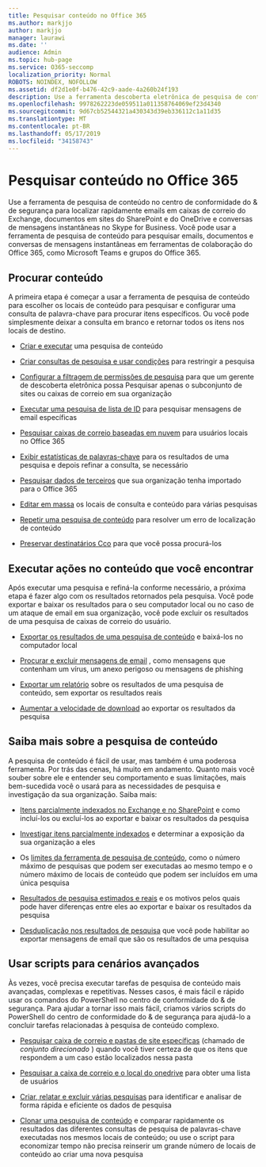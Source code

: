 ```yaml
---
title: Pesquisar conteúdo no Office 365
ms.author: markjjo
author: markjjo
manager: laurawi
ms.date: ''
audience: Admin
ms.topic: hub-page
ms.service: O365-seccomp
localization_priority: Normal
ROBOTS: NOINDEX, NOFOLLOW
ms.assetid: df2d1e0f-b476-42c9-aade-4a260b24f193
description: Use a ferramenta descoberta eletrônica de pesquisa de conteúdo no centro de conformidade do & de segurança para localizar rapidamente emails em caixas de correio do Exchange, documentos em sites do SharePoint e locais do OneDrive e conversas de mensagens instantâneas no Skype for Business.
ms.openlocfilehash: 9978262223de059511a011358764069ef23d4340
ms.sourcegitcommit: 9d67cb52544321a430343d39eb336112c1a11d35
ms.translationtype: MT
ms.contentlocale: pt-BR
ms.lasthandoff: 05/17/2019
ms.locfileid: "34158743"
---
```

# <a name="search-for-content-in-office-365"></a>Pesquisar conteúdo no Office 365

Use a ferramenta de pesquisa de conteúdo no centro de conformidade do & de segurança para localizar rapidamente emails em caixas de correio do Exchange, documentos em sites do SharePoint e do OneDrive e conversas de mensagens instantâneas no Skype for Business. Você pode usar a ferramenta de pesquisa de conteúdo para pesquisar emails, documentos e conversas de mensagens instantâneas em ferramentas de colaboração do Office 365, como Microsoft Teams e grupos do Office 365.
  
## <a name="search-for-content"></a>Procurar conteúdo

A primeira etapa é começar a usar a ferramenta de pesquisa de conteúdo para escolher os locais de conteúdo para pesquisar e configurar uma consulta de palavra-chave para procurar itens específicos. Ou você pode simplesmente deixar a consulta em branco e retornar todos os itens nos locais de destino.
  
- [Criar e executar](content-search.md) uma pesquisa de conteúdo 
    
- [Criar consultas de pesquisa e usar condições](keyword-queries-and-search-conditions.md) para restringir a pesquisa 
    
- [Configurar a filtragem de permissões de pesquisa](permissions-filtering-for-content-search.md) para que um gerente de descoberta eletrônica possa Pesquisar apenas o subconjunto de sites ou caixas de correio em sua organização 
    
- [Executar uma pesquisa de lista de ID](csv-file-for-an-id-list-content-search.md) para pesquisar mensagens de email específicas 
    
- [Pesquisar caixas de correio baseadas em nuvem](search-cloud-based-mailboxes-for-on-premises-users.md) para usuários locais no Office 365

- [Exibir estatísticas de palavras-chave](view-keyword-statistics-for-content-search.md) para os resultados de uma pesquisa e depois refinar a consulta, se necessário 
    
- [Pesquisar dados de terceiros](use-content-search-to-search-third-party-data-that-was-imported.md) que sua organização tenha importado para o Office 365 
    
- [Editar em massa](bulk-edit-content-searches.md) os locais de consulta e conteúdo para várias pesquisas 
    
- [Repetir uma pesquisa de conteúdo](retry-failed-content-search.md) para resolver um erro de localização de conteúdo

- [Preservar destinatários Cco](https://docs.microsoft.com/exchange/policy-and-compliance/holds/preserve-bcc-recipients-and-group-members) para que você possa procurá-los 


## <a name="perform-actions-on-content-you-find"></a>Executar ações no conteúdo que você encontrar

Após executar uma pesquisa e refiná-la conforme necessário, a próxima etapa é fazer algo com os resultados retornados pela pesquisa. Você pode exportar e baixar os resultados para o seu computador local ou no caso de um ataque de email em sua organização, você pode excluir os resultados de uma pesquisa de caixas de correio do usuário.
  
- [Exportar os resultados de uma pesquisa de conteúdo](export-search-results.md) e baixá-los no computador local 
    
- [Procurar e excluir mensagens de email](search-for-and-delete-messages-in-your-organization.md) , como mensagens que contenham um vírus, um anexo perigoso ou mensagens de phishing 
    
- [Exportar um relatório](export-a-content-search-report.md) sobre os resultados de uma pesquisa de conteúdo, sem exportar os resultados reais 
    
- [Aumentar a velocidade de download](increase-download-speeds-when-exporting-ediscovery-results.md) ao exportar os resultados da pesquisa 
    
## <a name="learn-more-about-content-search"></a>Saiba mais sobre a pesquisa de conteúdo

A pesquisa de conteúdo é fácil de usar, mas também é uma poderosa ferramenta. Por trás das cenas, há muito em andamento. Quanto mais você souber sobre ele e entender seu comportamento e suas limitações, mais bem-sucedida você o usará para as necessidades de pesquisa e investigação da sua organização. Saiba mais:
  
- [Itens parcialmente indexados no Exchange e no SharePoint](partially-indexed-items-in-content-search.md) e como incluí-los ou excluí-los ao exportar e baixar os resultados da pesquisa 
    
- [Investigar itens parcialmente indexados](investigating-partially-indexed-items-in-ediscovery.md) e determinar a exposição da sua organização a eles 
    
- Os [limites da ferramenta de pesquisa de conteúdo](limits-for-content-search.md), como o número máximo de pesquisas que podem ser executadas ao mesmo tempo e o número máximo de locais de conteúdo que podem ser incluídos em uma única pesquisa 
    
- [Resultados de pesquisa estimados e reais](differences-between-estimated-and-actual-ediscovery-search-results.md) e os motivos pelos quais pode haver diferenças entre eles ao exportar e baixar os resultados da pesquisa 
    
- [Desduplicação nos resultados de pesquisa](de-duplication-in-ediscovery-search-results.md) que você pode habilitar ao exportar mensagens de email que são os resultados de uma pesquisa 
    
## <a name="use-scripts-for-advanced-scenarios"></a>Usar scripts para cenários avançados

Às vezes, você precisa executar tarefas de pesquisa de conteúdo mais avançadas, complexas e repetitivas. Nesses casos, é mais fácil e rápido usar os comandos do PowerShell no centro de conformidade do & de segurança. Para ajudar a tornar isso mais fácil, criamos vários scripts do PowerShell do centro de conformidade do & de segurança para ajudá-lo a concluir tarefas relacionadas à pesquisa de conteúdo complexo.
  
- [Pesquisar caixa de correio e pastas de site específicas](use-content-search-for-targeted-collections.md) (chamado de *conjunto direcionado* ) quando você tiver certeza de que os itens que respondem a um caso estão localizados nessa pasta 
    
- [Pesquisar a caixa de correio e o local do onedrive](search-the-mailbox-and-onedrive-for-business-for-a-list-of-users.md) para obter uma lista de usuários 
    
- [Criar, relatar e excluir várias pesquisas](create-report-on-and-delete-multiple-content-searches.md) para identificar e analisar de forma rápida e eficiente os dados de pesquisa 
    
- [Clonar uma pesquisa de conteúdo](clone-a-content-search.md) e comparar rapidamente os resultados das diferentes consultas de pesquisa de palavras-chave executadas nos mesmos locais de conteúdo; ou use o script para economizar tempo não precisa reinserir um grande número de locais de conteúdo ao criar uma nova pesquisa 
    

